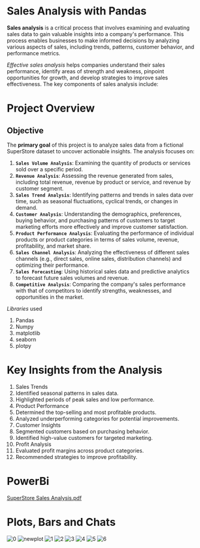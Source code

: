 # Sales Analysis with Pandas
**Sales analysis** is a critical process that involves examining and evaluating sales data to gain valuable insights into a company's performance. This process enables businesses to make informed decisions by analyzing various aspects of sales, including trends, patterns, customer behavior, and performance metrics.

*Effective sales analysis* helps companies understand their sales performance, identify areas of strength and weakness, pinpoint opportunities for growth, and develop strategies to improve sales effectiveness. The key components of sales analysis include:
# Project Overview
## Objective

The **primary goal** of this project is to analyze sales data from a fictional SuperStore dataset to uncover actionable insights. 
The analysis focuses on:

1. **`Sales Volume Analysis`**: Examining the quantity of products or services sold over a specific period.
2. **`Revenue Analysis`**: Assessing the revenue generated from sales, including total revenue, revenue by product or service, and revenue by customer segment.
3. **`Sales Trend Analysis`**: Identifying patterns and trends in sales data over time, such as seasonal fluctuations, cyclical trends, or changes in demand.
4. **`Customer Analysis`**: Understanding the demographics, preferences, buying behavior, and purchasing patterns of customers to target marketing efforts more effectively and improve customer satisfaction.
5. **`Product Performance Analysis`**: Evaluating the performance of individual products or product categories in terms of sales volume, revenue, profitability, and market share.
6. **`Sales Channel Analysis`**: Analyzing the effectiveness of different sales channels (e.g., direct sales, online sales, distribution channels) and optimizing their performance.
7. **`Sales Forecasting`**: Using historical sales data and predictive analytics to forecast future sales volumes and revenue.
8. **`Competitive Analysis`**: Comparing the company's sales performance with that of competitors to identify strengths, weaknesses, and opportunities in the market.

*Libraries* used
1. Pandas
2. Numpy
3. matplotlib
4. seaborn
5. plotpy

# Key Insights from the Analysis
1. Sales Trends
  1. Identified seasonal patterns in sales data.
  2. Highlighted periods of peak sales and low performance.
2. Product Performance
  1. Determined the top-selling and most profitable products.
  2. Analyzed underperforming categories for potential improvements.
3. Customer Insights
  1. Segmented customers based on purchasing behavior.
  2. Identified high-value customers for targeted marketing.
4. Profit Analysis
  1. Evaluated profit margins across product categories.
  2. Recommended strategies to improve profitability.

# PowerBi

[SuperStore Sales Analysis.pdf](https://github.com/user-attachments/files/18420861/SuperStore.Sales.Analysis.pdf)


# Plots, Bars and Chats
![0](https://github.com/user-attachments/assets/22193d5c-2f1c-4360-9335-6ea1a89c653b)
![newplot](https://github.com/user-attachments/assets/4e5e868d-f07b-467d-ba49-a335cc26472e)
![1](https://github.com/user-attachments/assets/53331f65-4519-43b5-b552-56fa67762242)
![2](https://github.com/user-attachments/assets/bfbe86e6-6bc5-42cc-82bc-06b9223d838f)
![3](https://github.com/user-attachments/assets/e3db17f1-72a1-44e5-8888-b02a8dc6f94d)
![4](https://github.com/user-attachments/assets/a2e04332-71d3-401d-97f6-0a7be13c235f)
![5](https://github.com/user-attachments/assets/7627c879-8289-43ab-9251-c77f57dfe666)
![6](https://github.com/user-attachments/assets/09520173-d2f3-4466-b7ae-69a0ca3c28e7)


